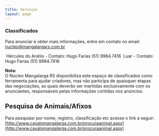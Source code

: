 ```yaml
---
title: Serviços
layout: page
---
```


### Classificados
Para anunciar e obter mais informações, entre em contato no email: nucleo@mangalargars.com.br


<img src="{{site.baseurl}}/img/classificados/hercules_anelio.png" alt="">
Hércules do Anélio - Contato: Hugo Farias (51) 9984.7416

<img src="{{site.baseurl}}/img/classificados/luar_anelio.png" alt="">
Luar - Contato: Hugo Farias (51) 9984.7416



**Nota:**  
O Núcleo Mangalarga RS disponibiliza este espaço de classificados como ferramenta para ajudar criadores, mas não participa de quaisquer etapas das negociações, as quais deverão ser mantidas exclusivamente com os anunciantes, responsáveis pelas informações contidas nos anúncios.


## Pesquisa de Animais/Afixos
Para pesquiasr por nome, registro, classificação etc acesse o link a seguir:
[http://www.cavalomangalarga.com.br/procuraanimal.aspx](http://www.cavalomangalarga.com.br/procuraanimal.aspx)
